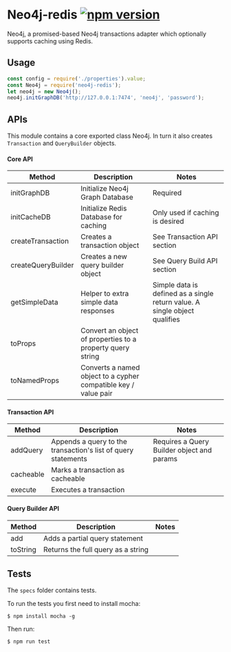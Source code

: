 # Neo4j-redis [![npm version](https://badge.fury.io/js/neo4j-redis.svg)](https://badge.fury.io/js/neo4j-redis)
Neo4j, a promised-based Neo4j transactions adapter which optionally supports caching using Redis.

## Usage
```javascript
const config = require('./properties').value;
const Neo4j = require('neo4j-redis');
let neo4j = new Neo4j();
neo4j.initGraphDB('http://127.0.0.1:7474', 'neo4j', 'password');
```

## APIs
This module contains a core exported class Neo4j. In turn it also creates `Transaction` and `QueryBuilder` objects.

#### Core API

| Method | Description | Notes |
| --- | --- | --- |
| initGraphDB | Initialize Neo4j Graph Database | Required |
| initCacheDB | Initialize Redis Database for caching | Only used if caching is desired |
| createTransaction | Creates a transaction object | See Transaction API section |
| createQueryBuilder | Creates a new query builder object | See Query Build API section |
| getSimpleData | Helper to extra simple data responses | Simple data is defined as a single return value.  A single object qualifies |
| toProps | Convert an object of properties to a property query string | |
| toNamedProps | Converts a named object to a cypher compatible key / value pair | |

#### Transaction API
| Method | Description | Notes |
| --- | --- | --- |
| addQuery | Appends a query to the transaction's list of query statements | Requires a Query Builder object and params |
| cacheable | Marks a transaction as cacheable ||
| execute | Executes a transaction ||

#### Query Builder API

| Method | Description | Notes |
| --- | --- | --- |
| add | Adds a partial query statement | |
| toString | Returns the full query as a string ||

## Tests

The `specs` folder contains tests.

To run the tests you first need to install mocha:

```shell
$ npm install mocha -g
```

Then run:

```shell
$ npm run test
```
